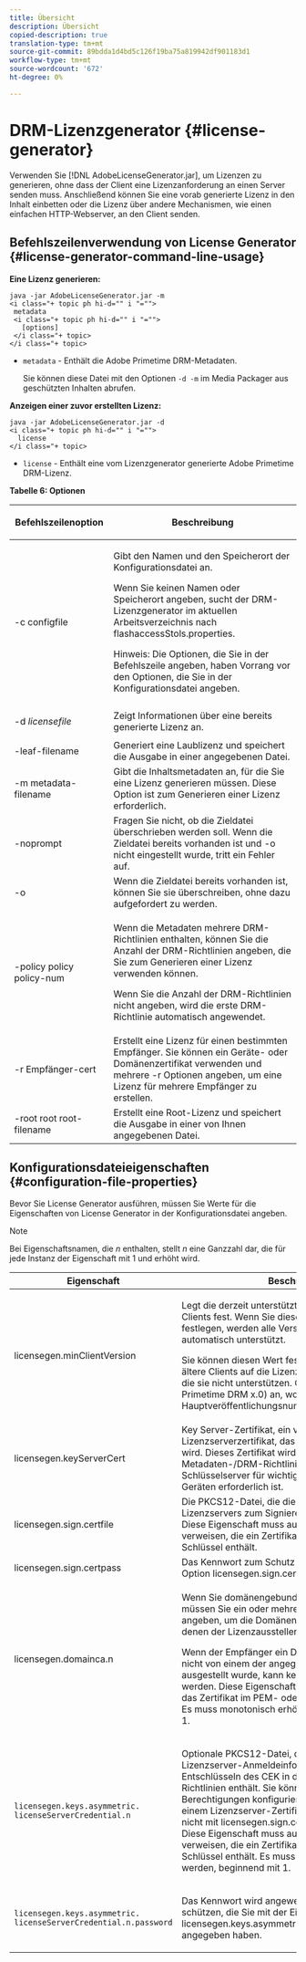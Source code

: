 ```yaml
---
title: Übersicht
description: Übersicht
copied-description: true
translation-type: tm+mt
source-git-commit: 89bdda1d4bd5c126f19ba75a819942df901183d1
workflow-type: tm+mt
source-wordcount: '672'
ht-degree: 0%

---
```



# DRM-Lizenzgenerator {#license-generator}

Verwenden Sie [!DNL AdobeLicenseGenerator.jar], um Lizenzen zu generieren, ohne dass der Client eine Lizenzanforderung an einen Server senden muss. Anschließend können Sie eine vorab generierte Lizenz in den Inhalt einbetten oder die Lizenz über andere Mechanismen, wie einen einfachen HTTP-Webserver, an den Client senden.

## Befehlszeilenverwendung von License Generator {#license-generator-command-line-usage}

**Eine Lizenz generieren:**

```
java -jar AdobeLicenseGenerator.jar -m 
<i class="+ topic ph hi-d="" i "="">
 metadata 
 <i class="+ topic ph hi-d="" i "="">
   [options]
 </i class="+ topic>
</i class="+ topic>
```

* `metadata` - Enthält die Adobe Primetime DRM-Metadaten.

   Sie können diese Datei mit den Optionen `-d -m` im Media Packager aus geschützten Inhalten abrufen.

**Anzeigen einer zuvor erstellten Lizenz:**

```
java -jar AdobeLicenseGenerator.jar -d 
<i class="+ topic ph hi-d="" i "="">
  license
</i class="+ topic>
```

* `license` - Enthält eine vom Lizenzgenerator generierte Adobe Primetime DRM-Lizenz.

**Tabelle 6: Optionen**

<table frame="all" colsep="1" rowsep="1" class="+ topic/table adobe-d/table " id="table_skr_vry_n4">  
 <thead class="- topic/thead "> 
  <tr rowsep="1" class="- topic/row "> 
   <th colname="1" class="- topic/entry entry"> <p class="- topic/p ">Befehlszeilenoption </p> </th> 
   <th colname="2" class="- topic/entry entry"> <p class="- topic/p ">Beschreibung </p> </th> 
  </tr> 
 </thead>
 <tbody class="- topic/tbody "> 
  <tr rowsep="1" class="- topic/row "> 
   <td colname="1" class="- topic/entry "><span class="+ topic/ph pr-d/codeph codeph">-c configfile</span> </td> 
   <td colname="2" class="- topic/entry "> <p class="- topic/p ">Gibt den Namen und den Speicherort der Konfigurationsdatei an. </p> <p class="- topic/p ">Wenn Sie keinen Namen oder Speicherort angeben, sucht der DRM-Lizenzgenerator im aktuellen Arbeitsverzeichnis nach <span class="filepath"> flashaccessStols.properties</span>. </p> <p>Hinweis:  Die Optionen, die Sie in der Befehlszeile angeben, haben Vorrang vor den Optionen, die Sie in der Konfigurationsdatei angeben. </p> </td> 
  </tr> 
  <tr rowsep="1" class="- topic/row "> 
   <td colname="1" class="- topic/entry "> <p class="- topic/p ">-d <i class="+ topic/ph hi-d/i "><span class="+ topic/ph pr-d/codeph codeph"> licensefile</span></i> </p> </td> 
   <td colname="2" class="- topic/entry "> Zeigt Informationen über eine bereits generierte Lizenz an. </td> 
  </tr> 
  <tr rowsep="1" class="- topic/row "> 
   <td colname="1" class="- topic/entry "><span class="+ topic/ph pr-d/codeph codeph">-leaf-filename</span> </td> 
   <td colname="2" class="- topic/entry "> Generiert eine Laublizenz und speichert die Ausgabe in einer angegebenen Datei. </td> 
  </tr> 
  <tr rowsep="1" class="- topic/row "> 
   <td colname="1" class="- topic/entry "><span class="+ topic/ph pr-d/codeph codeph">-m metadata-filename</span> </td> 
   <td colname="2" class="- topic/entry "> Gibt die Inhaltsmetadaten an, für die Sie eine Lizenz generieren müssen. Diese Option ist zum Generieren einer Lizenz erforderlich. </td> 
  </tr> 
  <tr rowsep="1" class="- topic/row "> 
   <td colname="1" class="- topic/entry "><span class="codeph"> -noprompt</span> </td> 
   <td colname="2" class="- topic/entry ">Fragen Sie nicht, ob die Zieldatei überschrieben werden soll. Wenn die Zieldatei bereits vorhanden ist und <span class="codeph"> -o</span> nicht eingestellt wurde, tritt ein Fehler auf. </td> 
  </tr> 
  <tr rowsep="1" class="- topic/row "> 
   <td colname="1" class="- topic/entry "><span class="codeph"> -o</span> </td> 
   <td colname="2" class="- topic/entry "> Wenn die Zieldatei bereits vorhanden ist, können Sie sie überschreiben, ohne dazu aufgefordert zu werden. </td> 
  </tr> 
  <tr rowsep="1" class="- topic/row "> 
   <td colname="1" class="- topic/entry "><span class="+ topic/ph pr-d/codeph codeph">-policy policy policy-num</span> </td> 
   <td colname="2" class="- topic/entry "> <p>Wenn die Metadaten mehrere DRM-Richtlinien enthalten, können Sie die Anzahl der DRM-Richtlinien angeben, die Sie zum Generieren einer Lizenz verwenden können. </p> <p>Wenn Sie die Anzahl der DRM-Richtlinien nicht angeben, wird die erste DRM-Richtlinie automatisch angewendet. </p> </td> 
  </tr> 
  <tr rowsep="1" class="- topic/row "> 
   <td colname="1" class="- topic/entry "><span class="+ topic/ph pr-d/codeph codeph">-r Empfänger-cert</span> </td> 
   <td colname="2" class="- topic/entry ">Erstellt eine Lizenz für einen bestimmten Empfänger. Sie können ein Geräte- oder Domänenzertifikat verwenden und mehrere <span class="+ topic/ph pr-d/codeph codeph"> -r </span>Optionen angeben, um eine Lizenz für mehrere Empfänger zu erstellen. </td> 
  </tr> 
  <tr rowsep="0" class="- topic/row "> 
   <td colname="1" class="- topic/entry "><span class="+ topic/ph pr-d/codeph codeph">-root root root-filename</span> </td> 
   <td colname="2" class="- topic/entry "> Erstellt eine Root-Lizenz und speichert die Ausgabe in einer von Ihnen angegebenen Datei. </td> 
  </tr> 
 </tbody> 
</table>

## Konfigurationsdateieigenschaften {#configuration-file-properties}

Bevor Sie License Generator ausführen, müssen Sie Werte für die Eigenschaften von License Generator in der Konfigurationsdatei angeben.

>[!NOTE]
>
>Bei Eigenschaftsnamen, die *n* enthalten, stellt *n* eine Ganzzahl dar, die für jede Instanz der Eigenschaft mit 1 und erhöht wird.

<table frame="all" colsep="1" rowsep="1" class="+ topic/table adobe-d/table " id="table_qk1_rry_n4"> 
 <thead class="- topic/thead "> 
  <tr rowsep="1" class="- topic/row "> 
   <th colname="1" class="- topic/entry entry"> Eigenschaft </th> 
   <th colname="2" class="- topic/entry entry"> Beschreibung </th> 
  </tr> 
 </thead>
 <tbody class="- topic/tbody "> 
  <tr rowsep="1" class="- topic/row "> 
   <td colname="1" class="- topic/entry "><span class="+ topic/ph pr-d/codeph codeph"> licensegen.minClientVersion</span> </td> 
   <td colname="2" class="- topic/entry "> <p>Legt die derzeit unterstützte Mindestversion des Clients fest. Wenn Sie diese Eigenschaft nicht festlegen, werden alle Versionen standardmäßig automatisch unterstützt. </p> <p>Sie können diesen Wert festlegen, um zu steuern, wie ältere Clients auf die Lizenzanforderungen reagieren, die sie nicht unterstützen. Geben Sie <span class="codeph"> x</span> (für Adobe Primetime DRM x.0) an, wobei <span class="codeph"> x</span> eine Hauptveröffentlichungsnummer darstellt. </p> </td> 
  </tr> 
  <tr rowsep="1" class="- topic/row "> 
   <td colname="1" class="- topic/entry "><span class="+ topic/ph pr-d/codeph codeph"> licensegen.keyServerCert</span> </td> 
   <td colname="2" class="- topic/entry "> Key Server-Zertifikat, ein von der Adobe ausgestelltes Lizenzserverzertifikat, das vom Key Server verwendet wird. Dieses Zertifikat wird nur angewendet, wenn die Metadaten-/DRM-Richtlinie angibt, dass ein Schlüsselserver für wichtigen Versand auf iOS-Geräten erforderlich ist. </td> 
  </tr> 
  <tr rowsep="1" class="- topic/row "> 
   <td colname="1" class="- topic/entry "><span class="+ topic/ph pr-d/codeph codeph"> licensegen.sign.certfile</span> </td> 
   <td colname="2" class="- topic/entry "> Die PKCS12-Datei, die die Anmeldeinformationen des Lizenzservers zum Signieren von Lizenzen enthält. Diese Eigenschaft muss auf eine .pfx-Datei verweisen, die ein Zertifikat und einen privaten Schlüssel enthält. </td> 
  </tr> 
  <tr rowsep="1" class="- topic/row "> 
   <td colname="1" class="- topic/entry "><span class="+ topic/ph pr-d/codeph codeph"> licensegen.sign.certpass</span> </td> 
   <td colname="2" class="- topic/entry ">Das Kennwort zum Schutz der Datei, die Sie mit der Option <span class="+ topic/ph pr-d/codeph codeph"> licensegen.sign.certfile</span> angegeben haben. </td> 
  </tr> 
  <tr rowsep="1" class="- topic/row "> 
   <td colname="1" class="- topic/entry "><span class="+ topic/ph pr-d/codeph codeph">licensegen.domainca.n</span> </td> 
   <td colname="2" class="- topic/entry "> <p>Wenn Sie domänengebundene Lizenzen generieren, müssen Sie ein oder mehrere CA-Domänenzertifikate angeben, um die Domänenbehörden anzugeben, denen der Lizenzaussteller vertrauen kann. </p> <p>Wenn der Empfänger ein Domänenzertifikat ist, das nicht von einem der angegebenen Domänenzertifikate ausgestellt wurde, kann keine Lizenz generiert werden. Diese Eigenschaft gibt eine <span class="filepath"> .cer</span>-Datei an, die das Zertifikat im PEM- oder DER DER-Format enthält. <span class="codeph">Es </span> muss monotonisch erhöht werden, beginnend mit 1. </p> </td> 
  </tr> 
  <tr rowsep="1" class="- topic/row "> 
   <td colname="1" class="- topic/entry "> 
    <code>licensegen.keys.asymmetric. licenseServerCredential.n</code>
   </td> 
   <td colname="2" class="- topic/entry "> <p class="- topic/p ">Optionale PKCS12-Datei, die zusätzliche Lizenzserver-Anmeldeinformationen zum Entschlüsseln des CEK in den Metadaten- und DRM-Richtlinien enthält. Sie können zusätzliche Berechtigungen konfigurieren, wenn Inhalte zuvor mit einem Lizenzserver-Zertifikat gepackt wurden, das nicht mit <span class="codeph"> licensegen.sign.certfile</span> angegeben wurde. Diese Eigenschaft muss auf eine <span class="filepath"> .pfx</span>-Datei verweisen, die ein Zertifikat und einen privaten Schlüssel enthält. <span class="codeph">Es </span> muss monotonisch erhöht werden, beginnend mit 1. </p> </td> 
  </tr> 
  <tr rowsep="0" class="- topic/row "> 
   <td colname="1" class="- topic/entry "> 
    <code>licensegen.keys.asymmetric. licenseServerCredential.n.password</code>
   </td> 
   <td colname="2" class="- topic/entry "> <p>Das Kennwort wird angewendet, um die Datei zu schützen, die Sie mit der Eigenschaft<span class="+ topic/ph pr-d/codeph codeph"> licensegen.keys.asymmetric.licenseServerCredential.n</span> angegeben haben. </p> </td> 
  </tr> 
 </tbody> 
</table>